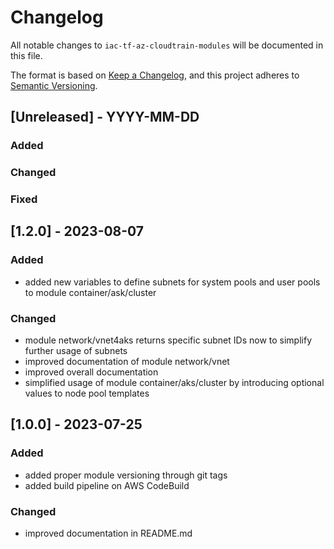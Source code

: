 # Changelog
All notable changes to `iac-tf-az-cloudtrain-modules` will be documented in this file.

The format is based on [Keep a Changelog](https://keepachangelog.com/en/1.0.0/),
and this project adheres to [Semantic Versioning](https://semver.org/spec/v2.0.0.html).

## [Unreleased] - YYYY-MM-DD
### Added
### Changed
### Fixed

## [1.2.0] - 2023-08-07
### Added
- added new variables to define subnets for system pools and user pools to module container/ask/cluster
### Changed
- module network/vnet4aks returns specific subnet IDs now to simplify further usage of subnets
- improved documentation of module network/vnet
- improved overall documentation
- simplified usage of module container/aks/cluster by introducing optional values to node pool templates

## [1.0.0] - 2023-07-25
### Added
- added proper module versioning through git tags
- added build pipeline on AWS CodeBuild
### Changed
- improved documentation in README.md
